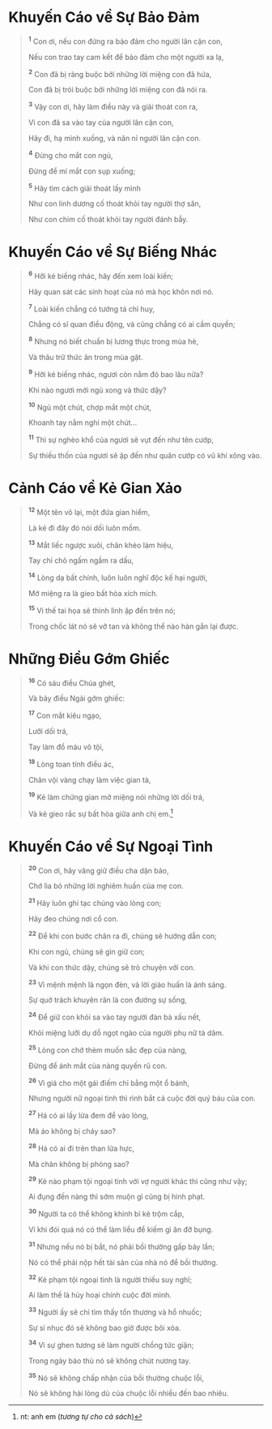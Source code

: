 # Khuyến Cáo về Sự Bảo Ðảm

> <sup><b>1</b></sup> Con ơi, nếu con đứng ra bảo đảm cho người lân cận con,
>
> Nếu con trao tay cam kết để bảo đảm cho một người xa lạ,
>
> <sup><b>2</b></sup> Con đã bị ràng buộc bởi những lời miệng con đã hứa,
>
> Con đã bị trói buộc bởi những lời miệng con đã nói ra.
>
> <sup><b>3</b></sup> Vậy con ơi, hãy làm điều này và giải thoát con ra,
>
> Vì con đã sa vào tay của người lân cận con,
>
> Hãy đi, hạ mình xuống, và năn nỉ người lân cận con.
>
> <sup><b>4</b></sup> Ðừng cho mắt con ngủ,
>
> Ðừng để mí mắt con sụp xuống;
>
> <sup><b>5</b></sup> Hãy tìm cách giải thoát lấy mình
>
> Như con linh dương cố thoát khỏi tay người thợ săn,
>
> Như con chim cố thoát khỏi tay người đánh bẫy.

# Khuyến Cáo về Sự Biếng Nhác

> <sup><b>6</b></sup> Hỡi kẻ biếng nhác, hãy đến xem loài kiến;
>
> Hãy quan sát các sinh hoạt của nó mà học khôn nơi nó.
>
> <sup><b>7</b></sup> Loài kiến chẳng có tướng tá chỉ huy,
>
> Chẳng có sĩ quan điều động, và cũng chẳng có ai cầm quyền;
>
> <sup><b>8</b></sup> Nhưng nó biết chuẩn bị lương thực trong mùa hè,
>
> Và thâu trữ thức ăn trong mùa gặt.
>
> <sup><b>9</b></sup> Hỡi kẻ biếng nhác, ngươi còn nằm đó bao lâu nữa?
>
> Khi nào ngươi mới ngủ xong và thức dậy?
>
> <sup><b>10</b></sup> Ngủ một chút, chợp mắt một chút,
>
> Khoanh tay nằm nghỉ một chút...
>
> <sup><b>11</b></sup> Thì sự nghèo khổ của ngươi sẽ vụt đến như tên cướp,
>
> Sự thiếu thốn của ngươi sẽ ập đến như quân cướp có vũ khí xông vào.

# Cảnh Cáo về Kẻ Gian Xảo

> <sup><b>12</b></sup> Một tên vô lại, một đứa gian hiểm,
>
> Là kẻ đi đây đó nói dối luôn mồm.
>
> <sup><b>13</b></sup> Mắt liếc ngược xuôi, chân khèo làm hiệu,
>
> Tay chỉ chỏ ngấm ngầm ra dấu,
>
> <sup><b>14</b></sup> Lòng dạ bất chính, luôn luôn nghĩ độc kế hại người,
>
> Mở miệng ra là gieo bất hòa xích mích.
>
> <sup><b>15</b></sup> Vì thế tai họa sẽ thình lình ập đến trên nó;
>
> Trong chốc lát nó sẽ vỡ tan và không thể nào hàn gắn lại được.

# Những Ðiều Gớm Ghiếc

> <sup><b>16</b></sup> Có sáu điều Chúa ghét,
>
> Và bảy điều Ngài gớm ghiếc:
>
> <sup><b>17</b></sup> Con mắt kiêu ngạo,
>
> Lưỡi dối trá,
>
> Tay làm đổ máu vô tội,
>
> <sup><b>18</b></sup> Lòng toan tính điều ác,
>
> Chân vội vàng chạy làm việc gian tà,
>
> <sup><b>19</b></sup> Kẻ làm chứng gian mở miệng nói những lời dối trá,
>
> Và kẻ gieo rắc sự bất hòa giữa anh chị em.[^1-6c76404d-24dd-451d-ab4a-9af0dbf43904]

# Khuyến Cáo về Sự Ngoại Tình

> <sup><b>20</b></sup> Con ơi, hãy vâng giữ điều cha dặn bảo,
>
> Chớ lìa bỏ những lời nghiêm huấn của mẹ con.
>
> <sup><b>21</b></sup> Hãy luôn ghi tạc chúng vào lòng con;
>
> Hãy đeo chúng nơi cổ con.
>
> <sup><b>22</b></sup> Ðể khi con bước chân ra đi, chúng sẽ hướng dẫn con;
>
> Khi con ngủ, chúng sẽ gìn giữ con;
>
> Và khi con thức dậy, chúng sẽ trò chuyện với con.
>
> <sup><b>23</b></sup> Vì mệnh mệnh là ngọn đèn, và lời giáo huấn là ánh sáng.
>
> Sự quở trách khuyên răn là con đường sự sống,
>
> <sup><b>24</b></sup> Ðể giữ con khỏi sa vào tay người đàn bà xấu nết,
>
> Khỏi miệng lưỡi dụ dỗ ngọt ngào của người phụ nữ tà dâm.
>
> <sup><b>25</b></sup> Lòng con chớ thèm muốn sắc đẹp của nàng,
>
> Ðừng để ánh mắt của nàng quyến rũ con.
>
> <sup><b>26</b></sup> Vì giá cho một gái điếm chỉ bằng một ổ bánh,
>
> Nhưng người nữ ngoại tình thì rình bắt cả cuộc đời quý báu của con.
>
> <sup><b>27</b></sup> Há có ai lấy lửa đem để vào lòng,
>
> Mà áo không bị cháy sao?
>
> <sup><b>28</b></sup> Há có ai đi trên than lửa hực,
>
> Mà chân không bị phỏng sao?
>
> <sup><b>29</b></sup> Kẻ nào phạm tội ngoại tình với vợ người khác thì cũng như vậy;
>
> Ai đụng đến nàng thì sớm muộn gì cũng bị hình phạt.
>
> <sup><b>30</b></sup> Người ta có thể không khinh bỉ kẻ trộm cắp,
>
> Vì khi đói quá nó có thể làm liều để kiếm gì ăn đỡ bụng.
>
> <sup><b>31</b></sup> Nhưng nếu nó bị bắt, nó phải bồi thường gấp bảy lần;
>
> Nó có thể phải nộp hết tài sản của nhà nó để bồi thường.
>
> <sup><b>32</b></sup> Kẻ phạm tội ngoại tình là người thiếu suy nghĩ;
>
> Ai làm thế là hủy hoại chính cuộc đời mình.
>
> <sup><b>33</b></sup> Người ấy sẽ chỉ tìm thấy tổn thương và hổ nhuốc;
>
> Sự sỉ nhục đó sẽ không bao giờ được bôi xóa.
>
> <sup><b>34</b></sup> Vì sự ghen tương sẽ làm người chồng tức giận;
>
> Trong ngày báo thù nó sẽ không chút nương tay.
>
> <sup><b>35</b></sup> Nó sẽ không chấp nhận của bồi thường chuộc lỗi,
>
> Nó sẽ không hài lòng dù của chuộc lỗi nhiều đến bao nhiêu.

[^1-6c76404d-24dd-451d-ab4a-9af0dbf43904]: nt: anh em (_tương tự cho cả sách_)

